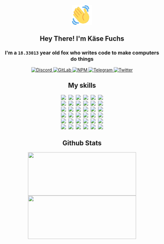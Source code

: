 <div><p align=center><img src=./resources/images/wave.gif width=64px height=64px></p><h2 align=center>Hey There! I'm Käse Fuchs</h2><h3 align=center>I'm a <code>18.33013</code> year old fox who writes code to make computers do things</h3><p align=center><a href=https://discord.com/users/507526681125322772><img alt=Discord src="https://img.shields.io/badge/Discord-5865F2?logo=discord&logoColor=white&style=flat-square#7424b339e8c8665b2b4f241a0040fdae"> </a><a href=https://gitlab.com/kasefuchs><img alt=GitLab src="https://img.shields.io/badge/GitLab-330F63?logo=gitlab&logoColor=white&style=flat-square#7424b339e8c8665b2b4f241a0040fdae"> </a><a href=https://npmjs.com/~kasefuchs><img alt=NPM src="https://img.shields.io/badge/NPM-CB3837?logo=npm&logoColor=white&style=flat-square#7424b339e8c8665b2b4f241a0040fdae"> </a><a href=https://t.me/kasefuchs><img alt=Telegram src="https://img.shields.io/badge/Telegram-2CA5E0?logo=telegram&logoColor=white&style=flat-square#7424b339e8c8665b2b4f241a0040fdae"> </a><a href=https://twitter.com/kasefuchs><img alt=Twitter src="https://img.shields.io/badge/Twitter-1DA1F2?logo=twitter&logoColor=white&style=flat-square#7424b339e8c8665b2b4f241a0040fdae"></a></p><h2 align=center>My skills</h2><p align=center><a href=https://aws.amazon.com/ ><picture><source srcset="https://skillicons.dev/icons?i=aws&theme=dark#7424b339e8c8665b2b4f241a0040fdae" media="(prefers-color-scheme: dark)"><source srcset="https://skillicons.dev/icons?i=aws&theme=light#7424b339e8c8665b2b4f241a0040fdae" media="(prefers-color-scheme: light), (prefers-color-scheme: no-preference)"><img src="https://skillicons.dev/icons?i=aws&theme=light#7424b339e8c8665b2b4f241a0040fdae"></picture></a>&nbsp;&nbsp;<a href=https://en.wikipedia.org/wiki/Bash_(Unix_shell)><picture><source srcset="https://skillicons.dev/icons?i=bash&theme=dark#7424b339e8c8665b2b4f241a0040fdae" media="(prefers-color-scheme: dark)"><source srcset="https://skillicons.dev/icons?i=bash&theme=light#7424b339e8c8665b2b4f241a0040fdae" media="(prefers-color-scheme: light), (prefers-color-scheme: no-preference)"><img src="https://skillicons.dev/icons?i=bash&theme=light#7424b339e8c8665b2b4f241a0040fdae"></picture></a>&nbsp;&nbsp;<a href=https://discord.com/developers/docs><picture><source srcset="https://skillicons.dev/icons?i=bots&theme=dark#7424b339e8c8665b2b4f241a0040fdae" media="(prefers-color-scheme: dark)"><source srcset="https://skillicons.dev/icons?i=bots&theme=light#7424b339e8c8665b2b4f241a0040fdae" media="(prefers-color-scheme: light), (prefers-color-scheme: no-preference)"><img src="https://skillicons.dev/icons?i=bots&theme=light#7424b339e8c8665b2b4f241a0040fdae"></picture></a>&nbsp;&nbsp;<a href=https://www.cloudflare.com/ ><picture><source srcset="https://skillicons.dev/icons?i=cloudflare&theme=dark#7424b339e8c8665b2b4f241a0040fdae" media="(prefers-color-scheme: dark)"><source srcset="https://skillicons.dev/icons?i=cloudflare&theme=light#7424b339e8c8665b2b4f241a0040fdae" media="(prefers-color-scheme: light), (prefers-color-scheme: no-preference)"><img src="https://skillicons.dev/icons?i=cloudflare&theme=light#7424b339e8c8665b2b4f241a0040fdae"></picture></a>&nbsp;&nbsp;<a href=https://en.wikipedia.org/wiki/CSS><picture><source srcset="https://skillicons.dev/icons?i=css&theme=dark#7424b339e8c8665b2b4f241a0040fdae" media="(prefers-color-scheme: dark)"><source srcset="https://skillicons.dev/icons?i=css&theme=light#7424b339e8c8665b2b4f241a0040fdae" media="(prefers-color-scheme: light), (prefers-color-scheme: no-preference)"><img src="https://skillicons.dev/icons?i=css&theme=light#7424b339e8c8665b2b4f241a0040fdae"></picture></a>&nbsp;&nbsp;<a href=https://www.docker.com/ ><picture><source srcset="https://skillicons.dev/icons?i=docker&theme=dark#7424b339e8c8665b2b4f241a0040fdae" media="(prefers-color-scheme: dark)"><source srcset="https://skillicons.dev/icons?i=docker&theme=light#7424b339e8c8665b2b4f241a0040fdae" media="(prefers-color-scheme: light), (prefers-color-scheme: no-preference)"><img src="https://skillicons.dev/icons?i=docker&theme=light#7424b339e8c8665b2b4f241a0040fdae"></picture></a><br><a href=https://www.electronjs.org/ ><picture><source srcset="https://skillicons.dev/icons?i=electron&theme=dark#7424b339e8c8665b2b4f241a0040fdae" media="(prefers-color-scheme: dark)"><source srcset="https://skillicons.dev/icons?i=electron&theme=light#7424b339e8c8665b2b4f241a0040fdae" media="(prefers-color-scheme: light), (prefers-color-scheme: no-preference)"><img src="https://skillicons.dev/icons?i=electron&theme=light#7424b339e8c8665b2b4f241a0040fdae"></picture></a>&nbsp;&nbsp;<a href=https://expressjs.com/ ><picture><source srcset="https://skillicons.dev/icons?i=express&theme=dark#7424b339e8c8665b2b4f241a0040fdae" media="(prefers-color-scheme: dark)"><source srcset="https://skillicons.dev/icons?i=express&theme=light#7424b339e8c8665b2b4f241a0040fdae" media="(prefers-color-scheme: light), (prefers-color-scheme: no-preference)"><img src="https://skillicons.dev/icons?i=express&theme=light#7424b339e8c8665b2b4f241a0040fdae"></picture></a>&nbsp;&nbsp;<a href=https://www.figma.com/ ><picture><source srcset="https://skillicons.dev/icons?i=figma&theme=dark#7424b339e8c8665b2b4f241a0040fdae" media="(prefers-color-scheme: dark)"><source srcset="https://skillicons.dev/icons?i=figma&theme=light#7424b339e8c8665b2b4f241a0040fdae" media="(prefers-color-scheme: light), (prefers-color-scheme: no-preference)"><img src="https://skillicons.dev/icons?i=figma&theme=light#7424b339e8c8665b2b4f241a0040fdae"></picture></a>&nbsp;&nbsp;<a href=https://firebase.google.com/ ><picture><source srcset="https://skillicons.dev/icons?i=firebase&theme=dark#7424b339e8c8665b2b4f241a0040fdae" media="(prefers-color-scheme: dark)"><source srcset="https://skillicons.dev/icons?i=firebase&theme=light#7424b339e8c8665b2b4f241a0040fdae" media="(prefers-color-scheme: light), (prefers-color-scheme: no-preference)"><img src="https://skillicons.dev/icons?i=firebase&theme=light#7424b339e8c8665b2b4f241a0040fdae"></picture></a>&nbsp;&nbsp;<a href=https://flask.palletsprojects.com/ ><picture><source srcset="https://skillicons.dev/icons?i=flask&theme=dark#7424b339e8c8665b2b4f241a0040fdae" media="(prefers-color-scheme: dark)"><source srcset="https://skillicons.dev/icons?i=flask&theme=light#7424b339e8c8665b2b4f241a0040fdae" media="(prefers-color-scheme: light), (prefers-color-scheme: no-preference)"><img src="https://skillicons.dev/icons?i=flask&theme=light#7424b339e8c8665b2b4f241a0040fdae"></picture></a>&nbsp;&nbsp;<a href=https://cloud.google.com/ ><picture><source srcset="https://skillicons.dev/icons?i=gcp&theme=dark#7424b339e8c8665b2b4f241a0040fdae" media="(prefers-color-scheme: dark)"><source srcset="https://skillicons.dev/icons?i=gcp&theme=light#7424b339e8c8665b2b4f241a0040fdae" media="(prefers-color-scheme: light), (prefers-color-scheme: no-preference)"><img src="https://skillicons.dev/icons?i=gcp&theme=light#7424b339e8c8665b2b4f241a0040fdae"></picture></a><br><a href=https://git-scm.com/ ><picture><source srcset="https://skillicons.dev/icons?i=git&theme=dark#7424b339e8c8665b2b4f241a0040fdae" media="(prefers-color-scheme: dark)"><source srcset="https://skillicons.dev/icons?i=git&theme=light#7424b339e8c8665b2b4f241a0040fdae" media="(prefers-color-scheme: light), (prefers-color-scheme: no-preference)"><img src="https://skillicons.dev/icons?i=git&theme=light#7424b339e8c8665b2b4f241a0040fdae"></picture></a>&nbsp;&nbsp;<a href=https://github.com/ ><picture><source srcset="https://skillicons.dev/icons?i=github&theme=dark#7424b339e8c8665b2b4f241a0040fdae" media="(prefers-color-scheme: dark)"><source srcset="https://skillicons.dev/icons?i=github&theme=light#7424b339e8c8665b2b4f241a0040fdae" media="(prefers-color-scheme: light), (prefers-color-scheme: no-preference)"><img src="https://skillicons.dev/icons?i=github&theme=light#7424b339e8c8665b2b4f241a0040fdae"></picture></a>&nbsp;&nbsp;<a href=https://gitlab.com/ ><picture><source srcset="https://skillicons.dev/icons?i=gitlab&theme=dark#7424b339e8c8665b2b4f241a0040fdae" media="(prefers-color-scheme: dark)"><source srcset="https://skillicons.dev/icons?i=gitlab&theme=light#7424b339e8c8665b2b4f241a0040fdae" media="(prefers-color-scheme: light), (prefers-color-scheme: no-preference)"><img src="https://skillicons.dev/icons?i=gitlab&theme=light#7424b339e8c8665b2b4f241a0040fdae"></picture></a>&nbsp;&nbsp;<a href=https://www.heroku.com/ ><picture><source srcset="https://skillicons.dev/icons?i=heroku&theme=dark#7424b339e8c8665b2b4f241a0040fdae" media="(prefers-color-scheme: dark)"><source srcset="https://skillicons.dev/icons?i=heroku&theme=light#7424b339e8c8665b2b4f241a0040fdae" media="(prefers-color-scheme: light), (prefers-color-scheme: no-preference)"><img src="https://skillicons.dev/icons?i=heroku&theme=light#7424b339e8c8665b2b4f241a0040fdae"></picture></a>&nbsp;&nbsp;<a href=https://en.wikipedia.org/wiki/HTML><picture><source srcset="https://skillicons.dev/icons?i=html&theme=dark#7424b339e8c8665b2b4f241a0040fdae" media="(prefers-color-scheme: dark)"><source srcset="https://skillicons.dev/icons?i=html&theme=light#7424b339e8c8665b2b4f241a0040fdae" media="(prefers-color-scheme: light), (prefers-color-scheme: no-preference)"><img src="https://skillicons.dev/icons?i=html&theme=light#7424b339e8c8665b2b4f241a0040fdae"></picture></a>&nbsp;&nbsp;<a href=https://en.wikipedia.org/wiki/JavaScript><picture><source srcset="https://skillicons.dev/icons?i=js&theme=dark#7424b339e8c8665b2b4f241a0040fdae" media="(prefers-color-scheme: dark)"><source srcset="https://skillicons.dev/icons?i=js&theme=light#7424b339e8c8665b2b4f241a0040fdae" media="(prefers-color-scheme: light), (prefers-color-scheme: no-preference)"><img src="https://skillicons.dev/icons?i=js&theme=light#7424b339e8c8665b2b4f241a0040fdae"></picture></a><br><a href=https://en.wikipedia.org/wiki/Linux><picture><source srcset="https://skillicons.dev/icons?i=linux&theme=dark#7424b339e8c8665b2b4f241a0040fdae" media="(prefers-color-scheme: dark)"><source srcset="https://skillicons.dev/icons?i=linux&theme=light#7424b339e8c8665b2b4f241a0040fdae" media="(prefers-color-scheme: light), (prefers-color-scheme: no-preference)"><img src="https://skillicons.dev/icons?i=linux&theme=light#7424b339e8c8665b2b4f241a0040fdae"></picture></a>&nbsp;&nbsp;<a href=https://mui.com/ ><picture><source srcset="https://skillicons.dev/icons?i=materialui&theme=dark#7424b339e8c8665b2b4f241a0040fdae" media="(prefers-color-scheme: dark)"><source srcset="https://skillicons.dev/icons?i=materialui&theme=light#7424b339e8c8665b2b4f241a0040fdae" media="(prefers-color-scheme: light), (prefers-color-scheme: no-preference)"><img src="https://skillicons.dev/icons?i=materialui&theme=light#7424b339e8c8665b2b4f241a0040fdae"></picture></a>&nbsp;&nbsp;<a href=https://en.wikipedia.org/wiki/Markdown><picture><source srcset="https://skillicons.dev/icons?i=md&theme=dark#7424b339e8c8665b2b4f241a0040fdae" media="(prefers-color-scheme: dark)"><source srcset="https://skillicons.dev/icons?i=md&theme=light#7424b339e8c8665b2b4f241a0040fdae" media="(prefers-color-scheme: light), (prefers-color-scheme: no-preference)"><img src="https://skillicons.dev/icons?i=md&theme=light#7424b339e8c8665b2b4f241a0040fdae"></picture></a>&nbsp;&nbsp;<a href=https://www.mongodb.com/ ><picture><source srcset="https://skillicons.dev/icons?i=mongodb&theme=dark#7424b339e8c8665b2b4f241a0040fdae" media="(prefers-color-scheme: dark)"><source srcset="https://skillicons.dev/icons?i=mongodb&theme=light#7424b339e8c8665b2b4f241a0040fdae" media="(prefers-color-scheme: light), (prefers-color-scheme: no-preference)"><img src="https://skillicons.dev/icons?i=mongodb&theme=light#7424b339e8c8665b2b4f241a0040fdae"></picture></a>&nbsp;&nbsp;<a href=https://www.mysql.com/ ><picture><source srcset="https://skillicons.dev/icons?i=mysql&theme=dark#7424b339e8c8665b2b4f241a0040fdae" media="(prefers-color-scheme: dark)"><source srcset="https://skillicons.dev/icons?i=mysql&theme=light#7424b339e8c8665b2b4f241a0040fdae" media="(prefers-color-scheme: light), (prefers-color-scheme: no-preference)"><img src="https://skillicons.dev/icons?i=mysql&theme=light#7424b339e8c8665b2b4f241a0040fdae"></picture></a>&nbsp;&nbsp;<a href=https://nextjs.org/ ><picture><source srcset="https://skillicons.dev/icons?i=nextjs&theme=dark#7424b339e8c8665b2b4f241a0040fdae" media="(prefers-color-scheme: dark)"><source srcset="https://skillicons.dev/icons?i=nextjs&theme=light#7424b339e8c8665b2b4f241a0040fdae" media="(prefers-color-scheme: light), (prefers-color-scheme: no-preference)"><img src="https://skillicons.dev/icons?i=nextjs&theme=light#7424b339e8c8665b2b4f241a0040fdae"></picture></a><br><a href=https://nodejs.org/en/ ><picture><source srcset="https://skillicons.dev/icons?i=nodejs&theme=dark#7424b339e8c8665b2b4f241a0040fdae" media="(prefers-color-scheme: dark)"><source srcset="https://skillicons.dev/icons?i=nodejs&theme=light#7424b339e8c8665b2b4f241a0040fdae" media="(prefers-color-scheme: light), (prefers-color-scheme: no-preference)"><img src="https://skillicons.dev/icons?i=nodejs&theme=light#7424b339e8c8665b2b4f241a0040fdae"></picture></a>&nbsp;&nbsp;<a href=https://www.postgresql.org/ ><picture><source srcset="https://skillicons.dev/icons?i=postgres&theme=dark#7424b339e8c8665b2b4f241a0040fdae" media="(prefers-color-scheme: dark)"><source srcset="https://skillicons.dev/icons?i=postgres&theme=light#7424b339e8c8665b2b4f241a0040fdae" media="(prefers-color-scheme: light), (prefers-color-scheme: no-preference)"><img src="https://skillicons.dev/icons?i=postgres&theme=light#7424b339e8c8665b2b4f241a0040fdae"></picture></a>&nbsp;&nbsp;<a href=https://learn.microsoft.com/en-us/powershell/ ><picture><source srcset="https://skillicons.dev/icons?i=powershell&theme=dark#7424b339e8c8665b2b4f241a0040fdae" media="(prefers-color-scheme: dark)"><source srcset="https://skillicons.dev/icons?i=powershell&theme=light#7424b339e8c8665b2b4f241a0040fdae" media="(prefers-color-scheme: light), (prefers-color-scheme: no-preference)"><img src="https://skillicons.dev/icons?i=powershell&theme=light#7424b339e8c8665b2b4f241a0040fdae"></picture></a>&nbsp;&nbsp;<a href=https://www.python.org/ ><picture><source srcset="https://skillicons.dev/icons?i=py&theme=dark#7424b339e8c8665b2b4f241a0040fdae" media="(prefers-color-scheme: dark)"><source srcset="https://skillicons.dev/icons?i=py&theme=light#7424b339e8c8665b2b4f241a0040fdae" media="(prefers-color-scheme: light), (prefers-color-scheme: no-preference)"><img src="https://skillicons.dev/icons?i=py&theme=light#7424b339e8c8665b2b4f241a0040fdae"></picture></a>&nbsp;&nbsp;<a href=https://www.raspberrypi.org/ ><picture><source srcset="https://skillicons.dev/icons?i=raspberrypi&theme=dark#7424b339e8c8665b2b4f241a0040fdae" media="(prefers-color-scheme: dark)"><source srcset="https://skillicons.dev/icons?i=raspberrypi&theme=light#7424b339e8c8665b2b4f241a0040fdae" media="(prefers-color-scheme: light), (prefers-color-scheme: no-preference)"><img src="https://skillicons.dev/icons?i=raspberrypi&theme=light#7424b339e8c8665b2b4f241a0040fdae"></picture></a>&nbsp;&nbsp;<a href=https://reactjs.org/ ><picture><source srcset="https://skillicons.dev/icons?i=react&theme=dark#7424b339e8c8665b2b4f241a0040fdae" media="(prefers-color-scheme: dark)"><source srcset="https://skillicons.dev/icons?i=react&theme=light#7424b339e8c8665b2b4f241a0040fdae" media="(prefers-color-scheme: light), (prefers-color-scheme: no-preference)"><img src="https://skillicons.dev/icons?i=react&theme=light#7424b339e8c8665b2b4f241a0040fdae"></picture></a><br><a href=https://redux.js.org/ ><picture><source srcset="https://skillicons.dev/icons?i=redux&theme=dark#7424b339e8c8665b2b4f241a0040fdae" media="(prefers-color-scheme: dark)"><source srcset="https://skillicons.dev/icons?i=redux&theme=light#7424b339e8c8665b2b4f241a0040fdae" media="(prefers-color-scheme: light), (prefers-color-scheme: no-preference)"><img src="https://skillicons.dev/icons?i=redux&theme=light#7424b339e8c8665b2b4f241a0040fdae"></picture></a>&nbsp;&nbsp;<a href=https://en.wikipedia.org/wiki/Regular_expression><picture><source srcset="https://skillicons.dev/icons?i=regex&theme=dark#7424b339e8c8665b2b4f241a0040fdae" media="(prefers-color-scheme: dark)"><source srcset="https://skillicons.dev/icons?i=regex&theme=light#7424b339e8c8665b2b4f241a0040fdae" media="(prefers-color-scheme: light), (prefers-color-scheme: no-preference)"><img src="https://skillicons.dev/icons?i=regex&theme=light#7424b339e8c8665b2b4f241a0040fdae"></picture></a>&nbsp;&nbsp;<a href=https://en.wikipedia.org/wiki/Sass_(stylesheet_language)><picture><source srcset="https://skillicons.dev/icons?i=sass&theme=dark#7424b339e8c8665b2b4f241a0040fdae" media="(prefers-color-scheme: dark)"><source srcset="https://skillicons.dev/icons?i=sass&theme=light#7424b339e8c8665b2b4f241a0040fdae" media="(prefers-color-scheme: light), (prefers-color-scheme: no-preference)"><img src="https://skillicons.dev/icons?i=sass&theme=light#7424b339e8c8665b2b4f241a0040fdae"></picture></a>&nbsp;&nbsp;<a href=https://www.typescriptlang.org/ ><picture><source srcset="https://skillicons.dev/icons?i=ts&theme=dark#7424b339e8c8665b2b4f241a0040fdae" media="(prefers-color-scheme: dark)"><source srcset="https://skillicons.dev/icons?i=ts&theme=light#7424b339e8c8665b2b4f241a0040fdae" media="(prefers-color-scheme: light), (prefers-color-scheme: no-preference)"><img src="https://skillicons.dev/icons?i=ts&theme=light#7424b339e8c8665b2b4f241a0040fdae"></picture></a>&nbsp;&nbsp;<a href=https://unity.com/ ><picture><source srcset="https://skillicons.dev/icons?i=unity&theme=dark#7424b339e8c8665b2b4f241a0040fdae" media="(prefers-color-scheme: dark)"><source srcset="https://skillicons.dev/icons?i=unity&theme=light#7424b339e8c8665b2b4f241a0040fdae" media="(prefers-color-scheme: light), (prefers-color-scheme: no-preference)"><img src="https://skillicons.dev/icons?i=unity&theme=light#7424b339e8c8665b2b4f241a0040fdae"></picture></a>&nbsp;&nbsp;<a href=https://workers.cloudflare.com/ ><picture><source srcset="https://skillicons.dev/icons?i=workers&theme=dark#7424b339e8c8665b2b4f241a0040fdae" media="(prefers-color-scheme: dark)"><source srcset="https://skillicons.dev/icons?i=workers&theme=light#7424b339e8c8665b2b4f241a0040fdae" media="(prefers-color-scheme: light), (prefers-color-scheme: no-preference)"><img src="https://skillicons.dev/icons?i=workers&theme=light#7424b339e8c8665b2b4f241a0040fdae"></picture></a><br></p><h2 align=center>Github Stats</h2><p align=center><picture><source srcset="https://github-readme-stats-kasefuchs.vercel.app/api/?count_private=true&hide_border=true&hide_rank=true&line_height=20&hide_title=true&username=Kasefuchs&theme=dark#7424b339e8c8665b2b4f241a0040fdae" media="(prefers-color-scheme: dark)"><source srcset="https://github-readme-stats-kasefuchs.vercel.app/api/?count_private=true&hide_border=true&hide_rank=true&line_height=20&hide_title=true&username=Kasefuchs&theme=light#7424b339e8c8665b2b4f241a0040fdae" media="(prefers-color-scheme: light), (prefers-color-scheme: no-preference)"><img align=middle width=350 height=140 src="https://github-readme-stats-kasefuchs.vercel.app/api/?count_private=true&hide_border=true&hide_rank=true&line_height=20&hide_title=true&username=Kasefuchs&theme=light#7424b339e8c8665b2b4f241a0040fdae"></picture><picture><source srcset="https://github-readme-stats-kasefuchs.vercel.app/api/top-langs/?count_private=true&hide_border=true&layout=compact&username=Kasefuchs&theme=dark#7424b339e8c8665b2b4f241a0040fdae" media="(prefers-color-scheme: dark)"><source srcset="https://github-readme-stats-kasefuchs.vercel.app/api/top-langs/?count_private=true&hide_border=true&layout=compact&username=Kasefuchs&theme=light#7424b339e8c8665b2b4f241a0040fdae" media="(prefers-color-scheme: light), (prefers-color-scheme: no-preference)"><img align=middle width=350 height=140 src="https://github-readme-stats-kasefuchs.vercel.app/api/top-langs/?count_private=true&hide_border=true&layout=compact&username=Kasefuchs&theme=light#7424b339e8c8665b2b4f241a0040fdae"></picture></p><img src="https://hit.yhype.me/github/profile?user_id=64592097#7424b339e8c8665b2b4f241a0040fdae" alt=""></div>